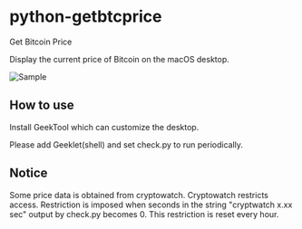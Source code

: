 # python-getbtcprice
Get Bitcoin Price

Display the current price of Bitcoin on the macOS desktop.

![Sample](sample.png)

## How to use
Install GeekTool which can customize the desktop.

Please add Geeklet(shell) and set check.py to run periodically.


## Notice

Some price data is obtained from cryptowatch.
Cryptowatch restricts access.
Restriction is imposed when seconds in the string "cryptwatch x.xx sec" output by check.py becomes 0.
This restriction is reset every hour.
